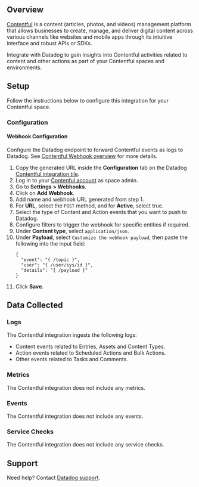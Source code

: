 ## Overview

[Contentful][1] is a content (articles, photos, and videos) management platform that allows businesses to create, manage, and deliver digital content across various channels like websites and mobile apps through its intuitive interface and robust APIs or SDKs.

Integrate with Datadog to gain insights into Contentful activities related to content and other actions as part of your Contentful spaces and environments.

## Setup

Follow the instructions below to configure this integration for your Contentful space.

### Configuration

#### Webhook Configuration
Configure the Datadog endpoint to forward Contentful events as logs to Datadog. See [Contentful Webhook overview][2] for more details.

1. Copy the generated URL inside the **Configuration** tab on the Datadog [Contentful integration tile][5].
2. Log in to your [Contenful account][3] as space admin.
3. Go to **Settings > Webhooks**.
4. Click on **Add Webhook**.
5. Add name and webhook URL generated from step 1.
6. For **URL**, select the `POST` method, and for **Active**, select true.
7. Select the type of Content and Action events that you want to push to Datadog.
8. Configure filters to trigger the webhook for specific entities if required.
9. Under **Content type**, select `application/json`.
10. Under **Payload**, select `Customize the webhook payload`, then paste the following into the input field:
    ```
    {
      "event": "{ /topic }",
      "user": "{ /user/sys/id }",
      "details": "{ /payload }"
    }
    ```
11. Click **Save**.

## Data Collected

### Logs
The Contentful integration ingests the following logs:
- Content events related to Entries, Assets and Content Types.
- Action events related to Scheduled Actions and Bulk Actions.
- Other events related to Tasks and Comments.

### Metrics

The Contentful integration does not include any metrics.

### Events

The Contentful integration does not include any events.

### Service Checks

The Contentful integration does not include any service checks.

## Support

Need help? Contact [Datadog support][4].


[1]: https://www.contentful.com/products/platform/
[2]: https://www.contentful.com/developers/docs/webhooks/overview/
[3]: https://be.contentful.com/login/
[4]: https://docs.datadoghq.com/help/
[5]: https://app.datadoghq.com/integrations/contentful
